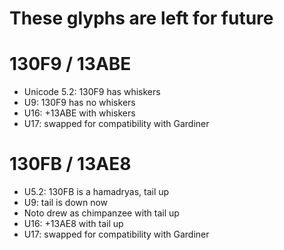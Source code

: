# These glyphs are left for future

# 130F9 / 13ABE

- Unicode 5.2: 130F9 has whiskers
- U9: 130F9 has no whiskers
- U16: +13ABE with whiskers
- U17: swapped for compatibility with Gardiner

# 130FB / 13AE8

- U5.2: 130FB is a hamadryas, tail up
- U9: tail is down now
- Noto drew as chimpanzee with tail up
- U16: +13AE8 with tail up
- U17: swapped for compatibility with Gardiner

